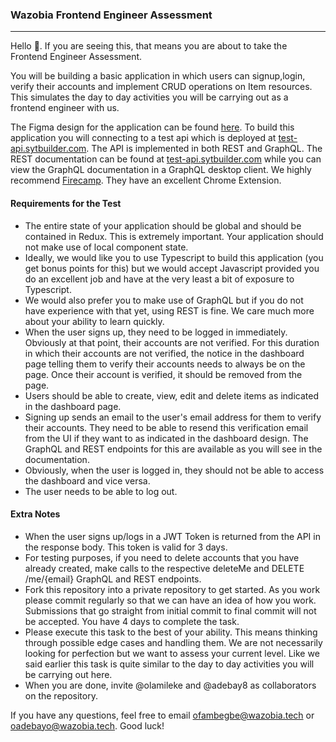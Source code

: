 ### Wazobia Frontend Engineer Assessment

---

Hello 👋. If you are seeing this, that means you are about to take the Frontend Engineer Assessment.

You will be building a basic application in which users can signup,login, verify their accounts and implement CRUD operations on Item resources. This simulates the day to day activities you will be carrying out as a frontend engineer with us. 

The Figma design for the application can be found [here](https://www.figma.com/file/YDc7gQSwJH7KnjkErlqXZo/Wazobia-Test?node-id=301%3A159 "here").  To build this application you will connecting to a test api which is deployed at [test-api.sytbuilder.com](https://test-api.sytbuilder.com "test-api.sytbuilder.com"). The API is implemented in both REST and GraphQL. The REST documentation can be found at [test-api.sytbuilder.com](http://test-api.sytbuilder.com "test-api.sytbuilder.com") while you can view the GraphQL documentation in a GraphQL desktop client. We highly recommend [Firecamp](https://firecamp.io/graphql "Firecamp"). They have an excellent Chrome Extension.

#### Requirements for the Test
- The entire state of your application should be global and should be contained in Redux. This is extremely important. Your application should not make use of local component state.
- Ideally, we would like you to use Typescript to build this application (you get bonus points for this) but we would accept Javascript provided you do an excellent job and have at the very least a bit of exposure to Typescript. 
- We would also prefer you to make use of GraphQL but if you do not have experience with that yet, using REST is fine. We care much more about your ability to learn quickly.
- When the user signs up, they need to be logged in immediately. Obviously at that point, their accounts are not verified. For this duration in which their accounts are not verified, the notice in the dashboard page telling them to verify their accounts needs to always be on the page. Once their account is verified, it should be removed from the page.
- Users should be able to create, view, edit and delete items as indicated in the dashboard page.
- Signing up sends an email to the user's email address for them to verify their accounts. They need to be able to resend this verification email from the UI if they want to as indicated in the dashboard design. The GraphQL and REST endpoints for this are available as you will see in the documentation.
- Obviously, when the user is logged in, they should not be able to access the dashboard and vice versa.
- The user needs to be able to log out.

#### Extra Notes
- When the user signs up/logs in a JWT Token is returned from the API in the response body. This token is valid for 3 days.
- For testing purposes, if you need to delete accounts that you have already created, make calls to the respective deleteMe and DELETE /me/{email} GraphQL and REST endpoints.
- Fork this repository into a private repository to get started. As you work please commit regularly so that we can have an idea of how you work. Submissions that go straight from initial commit to final commit will not be accepted. You have 4 days to complete the task.
- Please execute this task to the best of your ability. This means thinking through possible edge cases and handling them. We are not necessarily looking for perfection but we want to assess your current level. Like we said earlier this task is quite similar to the day to day activities you will be carrying out here.
- When you are done, invite @olamileke and @adebay8 as collaborators on the repository.

If you have any questions, feel free to email ofambegbe@wazobia.tech or oadebayo@wazobia.tech. Good luck!
